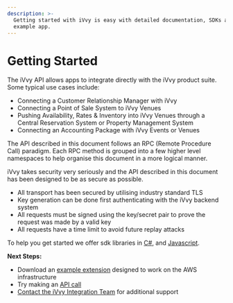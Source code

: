 ```yaml
---
description: >-
  Getting started with iVvy is easy with detailed documentation, SDKs and an
  example app.
---
```


# Getting Started

The iVvy API allows apps to integrate directly with the iVvy product suite. Some typical use cases include:

* Connecting a Customer Relationship Manager with iVvy
* Connecting a Point of Sale System to iVvy Venues
* Pushing Availability, Rates & Inventory into iVvy Venues through a Central Reservation System or Property Management System
* Connecting an Accounting Package with iVvy Events or Venues

The API described in this document follows an RPC \(Remote Procedure Call\) paradigm. Each RPC method is grouped into a few higher level namespaces to help organise this document in a more logical manner.

iVvy takes security very seriously and the API described in this document has been designed to be as secure as possible.

* All transport has been secured by utilising industry standard TLS
* Key generation can be done first authenticating with the iVvy backend system
* All requests must be signed using the key/secret pair to prove the request was made by a valid key
* All requests have a time limit to avoid future replay attacks

To help you get started we offer sdk libraries in [C\#](https://github.com/ivvycode/ivvy-sdk-net),  and [Javascript](https://github.com/ivvycode/ivvy-sdk-js).

**Next Steps:**

* Download an [example extension](https://github.com/ivvycode/example-extension) designed to work on the AWS infrastructure 
* Try making an [API call](https://developer.ivvy.com/getting-started/test/ping)
* [Contact the iVvy Integration Team](https://www.ivvy.com.au/events/contact.html) for additional support



